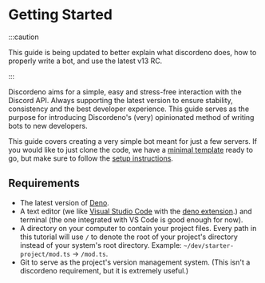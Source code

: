 # Getting Started

:::caution

This guide is being updated to better explain what discordeno does, how to properly write a bot, and use the latest v13
RC.

:::

Discordeno aims for a simple, easy and stress-free interaction with the Discord API. Always supporting the latest
version to ensure stability, consistency and the best developer experience. This guide serves as the purpose for
introducing Discordeno's (very) opinionated method of writing bots to new developers.

This guide covers creating a very simple bot meant for just a few servers. If you would like to just clone the code, we
have a [minimal template](https://github.com/discordeno/discordeno/blob/main/template/minimal) ready to go, but make
sure to follow the [setup instructions](https://github.com/discordeno/discordeno/tree/main/template/minimal#readme).

## Requirements

- The latest version of [Deno](https://deno.land/).
- A text editor (we like [Visual Studio Code](https://code.visualstudio.com/) with the
  [deno extension](https://marketplace.visualstudio.com/items?itemName=denoland.vscode-deno).) and terminal (the one
  integrated with VS Code is good enough for now).
- A directory on your computer to contain your project files. Every path in this tutorial will use `/` to denote the
  root of your project's directory instead of your system's root directory. Example: `~/dev/starter-project/mod.ts` ->
  `/mod.ts`.
- Git to serve as the project's version management system. (This isn't a discordeno requirement, but it is extremely
  useful.)
